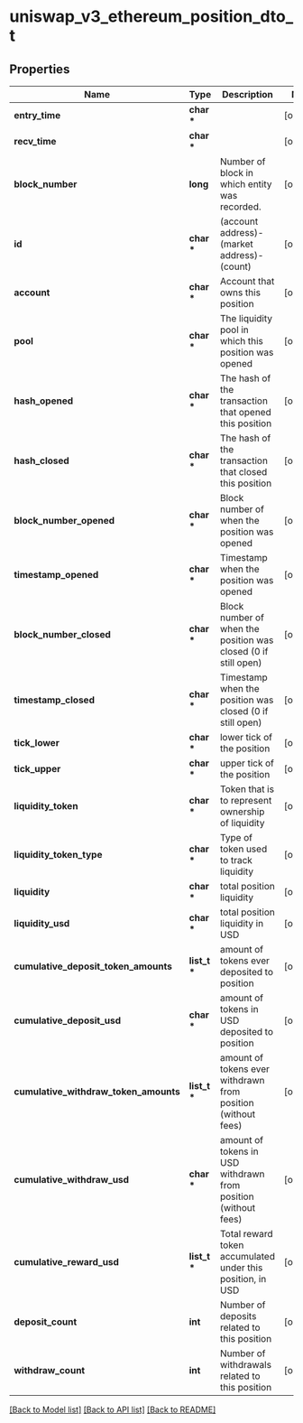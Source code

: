 # uniswap_v3_ethereum_position_dto_t

## Properties
Name | Type | Description | Notes
------------ | ------------- | ------------- | -------------
**entry_time** | **char \*** |  | [optional] 
**recv_time** | **char \*** |  | [optional] 
**block_number** | **long** | Number of block in which entity was recorded. | [optional] 
**id** | **char \*** | (account address)-(market address)-(count) | [optional] 
**account** | **char \*** | Account that owns this position | [optional] 
**pool** | **char \*** | The liquidity pool in which this position was opened | [optional] 
**hash_opened** | **char \*** | The hash of the transaction that opened this position | [optional] 
**hash_closed** | **char \*** | The hash of the transaction that closed this position | [optional] 
**block_number_opened** | **char \*** | Block number of when the position was opened | [optional] 
**timestamp_opened** | **char \*** | Timestamp when the position was opened | [optional] 
**block_number_closed** | **char \*** | Block number of when the position was closed (0 if still open) | [optional] 
**timestamp_closed** | **char \*** | Timestamp when the position was closed (0 if still open) | [optional] 
**tick_lower** | **char \*** | lower tick of the position | [optional] 
**tick_upper** | **char \*** | upper tick of the position | [optional] 
**liquidity_token** | **char \*** | Token that is to represent ownership of liquidity | [optional] 
**liquidity_token_type** | **char \*** | Type of token used to track liquidity | [optional] 
**liquidity** | **char \*** | total position liquidity | [optional] 
**liquidity_usd** | **char \*** | total position liquidity in USD | [optional] 
**cumulative_deposit_token_amounts** | **list_t \*** | amount of tokens ever deposited to position | [optional] 
**cumulative_deposit_usd** | **char \*** | amount of tokens in USD deposited to position | [optional] 
**cumulative_withdraw_token_amounts** | **list_t \*** | amount of tokens ever withdrawn from position (without fees) | [optional] 
**cumulative_withdraw_usd** | **char \*** | amount of tokens in USD withdrawn from position (without fees) | [optional] 
**cumulative_reward_usd** | **list_t \*** | Total reward token accumulated under this position, in USD | [optional] 
**deposit_count** | **int** | Number of deposits related to this position | [optional] 
**withdraw_count** | **int** | Number of withdrawals related to this position | [optional] 

[[Back to Model list]](../README.md#documentation-for-models) [[Back to API list]](../README.md#documentation-for-api-endpoints) [[Back to README]](../README.md)


